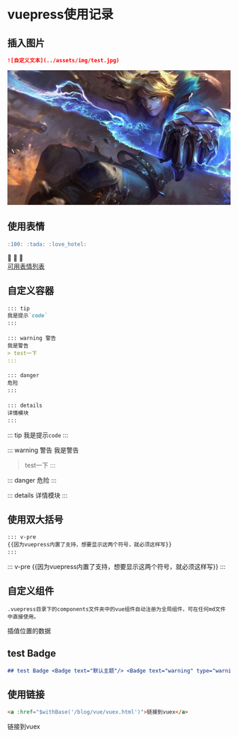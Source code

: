 # vuepress使用记录
 
 ## 插入图片
 ```markdown
 ![自定义文本](../assets/img/test.jpg)
```
 ![Test](../assets/img/test.jpg)    
 
 
 ## 使用表情
 ```markdown
 :100: :tada: :love_hotel: 
```
 :100: :tada: :love_hotel:    
 <a href="https://github.com/markdown-it/markdown-it-emoji/blob/master/lib/data/full.json" target="_blank">可用表情列表</a>
     
     
 ## 自定义容器
 ```markdown
 ::: tip
 我是提示`code`
 :::
 
 ::: warning 警告
 我是警告
 > test一下
 :::

::: danger
危险
:::

::: details
详情模块
:::
```
 ::: tip
 我是提示`code`
 :::
 
 ::: warning 警告
 我是警告
 > test一下
 :::

::: danger
危险
:::

::: details
详情模块
:::

## 使用双大括号
```markdown
::: v-pre
{{因为vuepress内置了支持，想要显示这两个符号，就必须这样写}}
:::
```
::: v-pre
{{因为vuepress内置了支持，想要显示这两个符号，就必须这样写}}
:::
    
    
## 自定义组件
```text
.vuepress目录下的components文件夹中的vue组件自动注册为全局组件，可在任何md文件中直接使用。
```
<Test>插值位置的数据</Test>
    
    
## test Badge <Badge text="默认主题"/> <Badge text="warning" type="warning" vertical="middle"/>
```markdown
## test Badge <Badge text="默认主题"/> <Badge text="warning" type="warning" vertical="middle"/>
```
    
    
## 使用链接
```html
<a :href="$withBase('/blog/vue/vuex.html')">链接到vuex</a>
```
<a :href="$withBase('/blog/vue/vuex.html')">链接到vuex</a>
